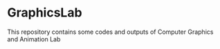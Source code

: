 # GraphicsLab
This repository contains some codes and outputs of Computer Graphics and Animation Lab
